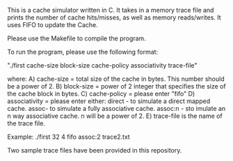 This is a cache simulator written in C. It takes in a memory trace file and prints the number of cache hits/misses, as well as memory reads/writes. It uses FIFO to update the Cache.

Please use the Makefile to compile the program.

To run the program, please use the following format: 

"./first cache-size block-size cache-policy associativity trace-file"

where:
A) cache-size =  total size of the cache in bytes. This number should be a power of 2.
B) block-size =  power of 2 integer that specifies the size of the cache block in bytes.
C) cache-policy =  please enter "fifo"
D) associativity = please enter either:
direct - to simulate a direct mapped cache.
assoc- to simulate a fully associative cache.
assoc:n - sto imulate an n way associative cache. n will be a power of 2.
E) trace-file is the name of the trace file.

Example: ./first 32 4 fifo assoc:2 trace2.txt

Two sample trace files have been provided in this repository.